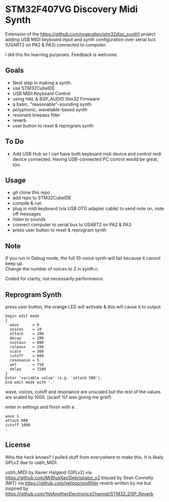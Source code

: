 # STM32F407VG Discovery Midi Synth

Extension of the https://github.com/rogerallen/stm32disc_synth1 project 
adding USB MIDI keyboard input and synth configuration over serial 
bus (USART2 on PA2 & PA3) connected to computer.

I did this for learning purposes.  Feedback is welcome.

## Goals

- Next step in making a synth.
- use STM32CubeIDE
- USB MIDI Keyboard Control
- using HAL & BSP_AUDIO Stm32 Firmware
- a basic, "reasonable"-sounding synth
- polyphonic, wavetable-based synth 
- resonant lowpass filter
- reverb
- user button to reset & reprogram synth

## To Do

- Add USB Hub so I can have both keyboard midi device and control midi device connected.  Having USB-connected PC control would be great, too.
 
## Usage

- git clone this repo
- add repo to STM32CubeIDE
- compile & run
- plug in midi keyboard (via USB OTG adapter cable) to send note on, note off messages
- listen to sounds
- connect computer to serial bus to USART2 on PA2 & PA3
- press user button to reset & reprogram synth

## Note

If you run in Debug mode, the full 10-voice synth will fail because it cannot keep up.  
Change the number of voices to 2 in synth.c.

Coded for clarity, not necessarily performance.

## Reprogram Synth

press user button, the orange LED will activate & this will cause it to output
```
begin edit mode
{
  wave      = 0
  voices    = 10
  attack    = 200
  decay     = 200
  sustain   = 800
  release   = 200
  scale     = 300
  cutoff    = 600
  resonance = 5
  wet       = 750
  delay     = 1500
}
Enter 'variable value' (e.g. 'attack 500').
End edit mode with '.' 
```

wave, voices, cutoff and resonance are unscaled but the rest of the values are scaled by 1000.
(scanf %f was giving me grief)

enter in settings and finish with a . 
```
wave 1
attack 800
cutoff 1000
.
```

## License

Who the heck knows?  I pulled stuff from everywhere to make this.  It is likely GPLv2 due to usbh_MIDI.

usbh_MIDI by Xavier Halgand (GPLv2) via https://github.com/MrBlueXav/Dekrispator_v2
biquad by Sean Connelly (MIT) via https://github.com/velipso/sndfilter
reverb written by me but inspired by https://github.com/YetAnotherElectronicsChannel/STM32_DSP_Reverb





